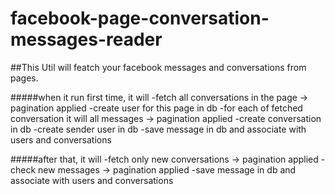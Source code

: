 # facebook-page-conversation-messages-reader


##This Util will featch your facebook messages and conversations from pages.

#####when it run first time, it will
-fetch all conversations in the page -> pagination applied
-create user for this page in db
-for each of fetched conversation it will all messages -> pagination applied
-create conversation in db
-create sender user in db
-save message in db and associate with users and conversations

#####after that, it will
-fetch only new conversations -> pagination applied
-check new messages -> pagination applied
-save message in db and associate with users and conversations
